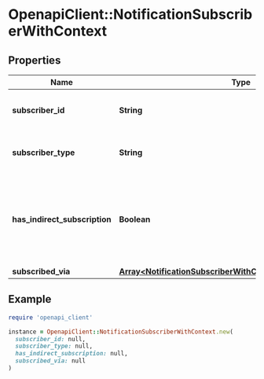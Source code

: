 # OpenapiClient::NotificationSubscriberWithContext

## Properties

| Name | Type | Description | Notes |
| ---- | ---- | ----------- | ----- |
| **subscriber_id** | **String** | The ID of the entity being subscribed | [optional] |
| **subscriber_type** | **String** | The type of the entity being subscribed | [optional] |
| **has_indirect_subscription** | **Boolean** | If this subcriber has an indirect subscription to this incident via another object | [optional] |
| **subscribed_via** | [**Array&lt;NotificationSubscriberWithContextSubscribedViaInner&gt;**](NotificationSubscriberWithContextSubscribedViaInner.md) |  | [optional] |

## Example

```ruby
require 'openapi_client'

instance = OpenapiClient::NotificationSubscriberWithContext.new(
  subscriber_id: null,
  subscriber_type: null,
  has_indirect_subscription: null,
  subscribed_via: null
)
```

